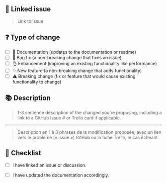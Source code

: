 ## 🔗 Linked issue
> Link to issue

## ❓ Type of change
- [ ] 📖 Documentation (updates to the documentation or readme)
- [ ] 🐞 Bug fix (a non-breaking change that fixes an issue)
- [ ] 👌 Enhancement (improving an existing functionality like performance)
- [ ] ✨ New feature (a non-breaking change that adds functionality)
- [ ] ⚠️ Breaking change (fix or feature that would cause existing functionality to change)

## 📚 Description
> 1-3 sentence description of the changed you're proposing, including a link to
> a GitHub Issue # or Trello card if applicable.

---

> Description en 1 à 3 phrases de la modification proposée, avec un lien vers le
> problème (« issue ») GitHub ou la fiche Trello, le cas échéant.


## 📝 Checklist

- [ ] I have linked an issue or discussion.

- [ ] I have updated the documentation accordingly.